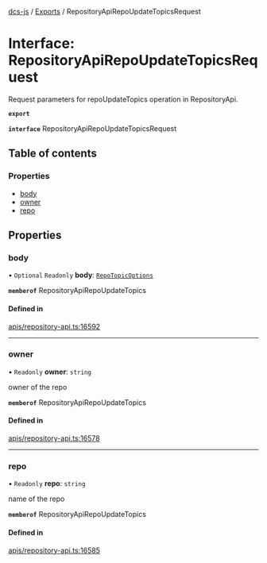 [dcs-js](../README.md) / [Exports](../modules.md) / RepositoryApiRepoUpdateTopicsRequest

# Interface: RepositoryApiRepoUpdateTopicsRequest

Request parameters for repoUpdateTopics operation in RepositoryApi.

**`export`**

**`interface`** RepositoryApiRepoUpdateTopicsRequest

## Table of contents

### Properties

- [body](RepositoryApiRepoUpdateTopicsRequest.md#body)
- [owner](RepositoryApiRepoUpdateTopicsRequest.md#owner)
- [repo](RepositoryApiRepoUpdateTopicsRequest.md#repo)

## Properties

### <a id="body" name="body"></a> body

• `Optional` `Readonly` **body**: [`RepoTopicOptions`](RepoTopicOptions.md)

**`memberof`** RepositoryApiRepoUpdateTopics

#### Defined in

[apis/repository-api.ts:16592](https://github.com/unfoldingWord/dcs-js/blob/b29eb7a/apis/repository-api.ts#L16592)

___

### <a id="owner" name="owner"></a> owner

• `Readonly` **owner**: `string`

owner of the repo

**`memberof`** RepositoryApiRepoUpdateTopics

#### Defined in

[apis/repository-api.ts:16578](https://github.com/unfoldingWord/dcs-js/blob/b29eb7a/apis/repository-api.ts#L16578)

___

### <a id="repo" name="repo"></a> repo

• `Readonly` **repo**: `string`

name of the repo

**`memberof`** RepositoryApiRepoUpdateTopics

#### Defined in

[apis/repository-api.ts:16585](https://github.com/unfoldingWord/dcs-js/blob/b29eb7a/apis/repository-api.ts#L16585)
